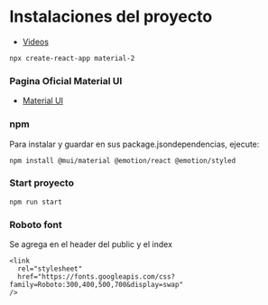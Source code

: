 # Instalaciones del proyecto
* [Videos](https://www.youtube.com/watch?v=-ipl60m5eQA&list=PLPl81lqbj-4Kn-PRUvHuzh_591Euc3688&index=1)
```
npx create-react-app material-2
```


### Pagina Oficial Material UI

* [Material UI](https://mui.com/)

### npm
Para instalar y guardar en sus package.jsondependencias, ejecute:
```
npm install @mui/material @emotion/react @emotion/styled
```

### Start proyecto
```
npm run start
```

### Roboto font
Se agrega en el header del public y el index
```
<link
  rel="stylesheet"
  href="https://fonts.googleapis.com/css?family=Roboto:300,400,500,700&display=swap"
/>
```

